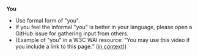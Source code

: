 **You**
* Use formal form of "you".
* If you feel the informal "you" is better in your language, please open a GitHub issue for gathering input from others.
* (Example of "you" in a W3C WAI resource: <q>You may use this video if you include a link to this page.</q> ([in context](https://www.w3.org/WAI/videos/standards-and-benefits/#permission)))
